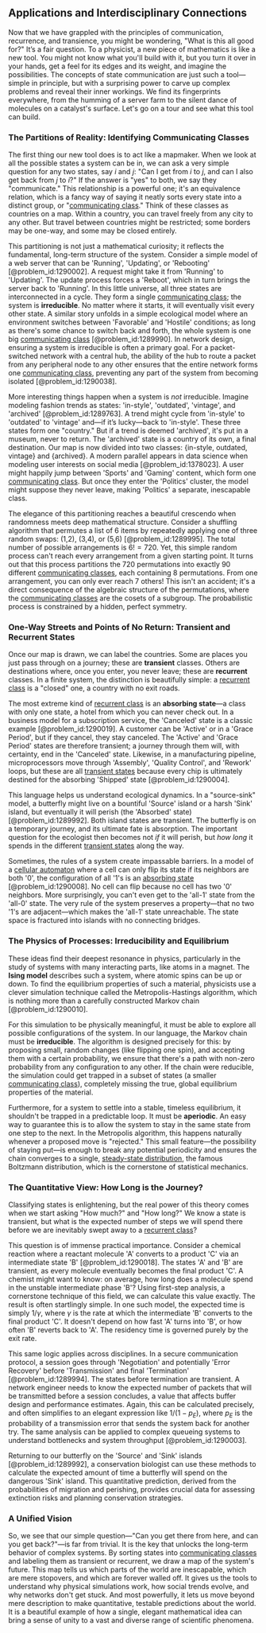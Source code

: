 ## Applications and Interdisciplinary Connections

Now that we have grappled with the principles of communication, recurrence, and transience, you might be wondering, "What is this all good for?" It’s a fair question. To a physicist, a new piece of mathematics is like a new tool. You might not know what you'll build with it, but you turn it over in your hands, get a feel for its edges and its weight, and imagine the possibilities. The concepts of state communication are just such a tool—simple in principle, but with a surprising power to carve up complex problems and reveal their inner workings. We find its fingerprints everywhere, from the humming of a server farm to the silent dance of molecules on a catalyst's surface. Let's go on a tour and see what this tool can build.

### The Partitions of Reality: Identifying Communicating Classes

The first thing our new tool does is to act like a mapmaker. When we look at all the possible states a system can be in, we can ask a very simple question for any two states, say $i$ and $j$: "Can I get from $i$ to $j$, and can I also get back from $j$ to $i$?" If the answer is "yes" to both, we say they "communicate." This relationship is a powerful one; it's an equivalence relation, which is a fancy way of saying it neatly sorts every state into a distinct group, or "[communicating class](@article_id:189522)." Think of these classes as countries on a map. Within a country, you can travel freely from any city to any other. But travel between countries might be restricted; some borders may be one-way, and some may be closed entirely.

This partitioning is not just a mathematical curiosity; it reflects the fundamental, long-term structure of the system. Consider a simple model of a web server that can be 'Running', 'Updating', or 'Rebooting' [@problem_id:1290002]. A request might take it from 'Running' to 'Updating'. The update process forces a 'Reboot', which in turn brings the server back to 'Running'. In this little universe, all three states are interconnected in a cycle. They form a single [communicating class](@article_id:189522); the system is **irreducible**. No matter where it starts, it will eventually visit every other state. A similar story unfolds in a simple ecological model where an environment switches between 'Favorable' and 'Hostile' conditions; as long as there's some chance to switch back and forth, the whole system is one big [communicating class](@article_id:189522) [@problem_id:1289990]. In network design, ensuring a system is irreducible is often a primary goal. For a packet-switched network with a central hub, the ability of the hub to route a packet from any peripheral node to any other ensures that the entire network forms one [communicating class](@article_id:189522), preventing any part of the system from becoming isolated [@problem_id:1290038].

More interesting things happen when a system is *not* irreducible. Imagine modeling fashion trends as states: 'in-style', 'outdated', 'vintage', and 'archived' [@problem_id:1289763]. A trend might cycle from 'in-style' to 'outdated' to 'vintage' and—if it’s lucky—back to 'in-style'. These three states form one "country." But if a trend is deemed 'archived', it's put in a museum, never to return. The 'archived' state is a country of its own, a final destination. Our map is now divided into two classes: $\{\text{in-style, outdated, vintage}\}$ and $\{\text{archived}\}$. A modern parallel appears in data science when modeling user interests on social media [@problem_id:1378023]. A user might happily jump between 'Sports' and 'Gaming' content, which form one [communicating class](@article_id:189522). But once they enter the 'Politics' cluster, the model might suppose they never leave, making 'Politics' a separate, inescapable class.

The elegance of this partitioning reaches a beautiful crescendo when randomness meets deep mathematical structure. Consider a shuffling algorithm that permutes a list of 6 items by repeatedly applying one of three random swaps: (1,2), (3,4), or (5,6) [@problem_id:1289995]. The total number of possible arrangements is $6! = 720$. Yet, this simple random process can't reach every arrangement from a given starting point. It turns out that this process partitions the 720 permutations into exactly 90 different [communicating classes](@article_id:266786), each containing 8 permutations. From one arrangement, you can only ever reach 7 others! This isn't an accident; it's a direct consequence of the algebraic structure of the permutations, where the [communicating classes](@article_id:266786) are the cosets of a subgroup. The probabilistic process is constrained by a hidden, perfect symmetry.

### One-Way Streets and Points of No Return: Transient and Recurrent States

Once our map is drawn, we can label the countries. Some are places you just pass through on a journey; these are **transient** classes. Others are destinations where, once you enter, you never leave; these are **recurrent** classes. In a finite system, the distinction is beautifully simple: a [recurrent class](@article_id:273195) is a "closed" one, a country with no exit roads.

The most extreme kind of [recurrent class](@article_id:273195) is an **absorbing state**—a class with only one state, a hotel from which you can never check out. In a business model for a subscription service, the 'Canceled' state is a classic example [@problem_id:1290019]. A customer can be 'Active' or in a 'Grace Period', but if they cancel, they stay canceled. The 'Active' and 'Grace Period' states are therefore transient; a journey through them will, with certainty, end in the 'Canceled' state. Likewise, in a manufacturing pipeline, microprocessors move through 'Assembly', 'Quality Control', and 'Rework' loops, but these are all [transient states](@article_id:260312) because every chip is ultimately destined for the absorbing 'Shipped' state [@problem_id:1290004].

This language helps us understand ecological dynamics. In a "source-sink" model, a butterfly might live on a bountiful 'Source' island or a harsh 'Sink' island, but eventually it will perish (the 'Absorbed' state) [@problem_id:1289992]. Both island states are transient. The butterfly is on a temporary journey, and its ultimate fate is absorption. The important question for the ecologist then becomes not *if* it will perish, but *how long* it spends in the different [transient states](@article_id:260312) along the way.

Sometimes, the rules of a system create impassable barriers. In a model of a [cellular automaton](@article_id:264213) where a cell can only flip its state if its neighbors are both '0', the configuration of all '1's is an [absorbing state](@article_id:274039) [@problem_id:1290008]. No cell can flip because no cell has two '0' neighbors. More surprisingly, you can't even get to the 'all-1' state from the 'all-0' state. The very rule of the system preserves a property—that no two '1's are adjacent—which makes the 'all-1' state unreachable. The state space is fractured into islands with no connecting bridges.

### The Physics of Processes: Irreducibility and Equilibrium

These ideas find their deepest resonance in physics, particularly in the study of systems with many interacting parts, like atoms in a magnet. The **Ising model** describes such a system, where atomic spins can be up or down. To find the equilibrium properties of such a material, physicists use a clever simulation technique called the Metropolis-Hastings algorithm, which is nothing more than a carefully constructed Markov chain [@problem_id:1290010].

For this simulation to be physically meaningful, it must be able to explore all possible configurations of the system. In our language, the Markov chain must be **irreducible**. The algorithm is designed precisely for this: by proposing small, random changes (like flipping one spin), and accepting them with a certain probability, we ensure that there's a path with non-zero probability from any configuration to any other. If the chain were reducible, the simulation could get trapped in a subset of states (a smaller [communicating class](@article_id:189522)), completely missing the true, global equilibrium properties of the material.

Furthermore, for a system to settle into a stable, timeless equilibrium, it shouldn't be trapped in a predictable loop. It must be **aperiodic**. An easy way to guarantee this is to allow the system to stay in the same state from one step to the next. In the Metropolis algorithm, this happens naturally whenever a proposed move is "rejected." This small feature—the possibility of staying put—is enough to break any potential periodicity and ensures the chain converges to a single, [steady-state distribution](@article_id:152383), the famous Boltzmann distribution, which is the cornerstone of statistical mechanics.

### The Quantitative View: How Long is the Journey?

Classifying states is enlightening, but the real power of this theory comes when we start asking "How much?" and "How long?" We know a state is transient, but what is the expected number of steps we will spend there before we are inevitably swept away to a [recurrent class](@article_id:273195)?

This question is of immense practical importance. Consider a chemical reaction where a reactant molecule 'A' converts to a product 'C' via an intermediate state 'B' [@problem_id:1290018]. The states 'A' and 'B' are transient, as every molecule eventually becomes the final product 'C'. A chemist might want to know: on average, how long does a molecule spend in the unstable intermediate phase 'B'? Using first-step analysis, a cornerstone technique of this field, we can calculate this value exactly. The result is often startlingly simple. In one such model, the expected time is simply $1/\gamma$, where $\gamma$ is the rate at which the intermediate 'B' converts to the final product 'C'. It doesn't depend on how fast 'A' turns into 'B', or how often 'B' reverts back to 'A'. The residency time is governed purely by the exit rate.

This same logic applies across disciplines. In a secure communication protocol, a session goes through 'Negotiation' and potentially 'Error Recovery' before 'Transmission' and final 'Termination' [@problem_id:1289994]. The states before termination are transient. A network engineer needs to know the expected number of packets that will be transmitted before a session concludes, a value that affects buffer design and performance estimates. Again, this can be calculated precisely, and often simplifies to an elegant expression like $1/(1-p_E)$, where $p_E$ is the probability of a transmission error that sends the system back for another try. The same analysis can be applied to complex queueing systems to understand bottlenecks and system throughput [@problem_id:1290003].

Returning to our butterfly on the 'Source' and 'Sink' islands [@problem_id:1289992], a conservation biologist can use these methods to calculate the expected amount of time a butterfly will spend on the dangerous 'Sink' island. This quantitative prediction, derived from the probabilities of migration and perishing, provides crucial data for assessing extinction risks and planning conservation strategies.

### A Unified Vision

So, we see that our simple question—"Can you get there from here, and can you get back?"—is far from trivial. It is the key that unlocks the long-term behavior of complex systems. By sorting states into [communicating classes](@article_id:266786) and labeling them as transient or recurrent, we draw a map of the system's future. This map tells us which parts of the world are inescapable, which are mere stopovers, and which are forever walled off. It gives us the tools to understand why physical simulations work, how social trends evolve, and why networks don't get stuck. And most powerfully, it lets us move beyond mere description to make quantitative, testable predictions about the world. It is a beautiful example of how a single, elegant mathematical idea can bring a sense of unity to a vast and diverse range of scientific phenomena.